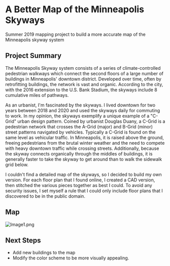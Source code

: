# A Better Map of the Minneapolis Skyways

Summer 2019 mapping project to build a more accurate map of the Minneapolis skyway system

## Project Summary
The Minneapolis Skyway system consists of a series of climate-controlled pedestrian walkways which connect the second floors of a large number of buildings in Minneapolis' downtown district. Developed over time, often by retrofitting buildings, the network is vast and organic. According to the city, with the 2016 extension to the U.S. Bank Stadium, the skyways include 8 cumulative miles of pathways.

As an urbanist, I'm fascinated by the skyways. I lived downtown for two years between 2018 and 2020 and used the skyways daily for commuting to work. In my opinion, the skyways exemplify a unique example of a "C-Grid" urban design pattern. Coined by urbanist Douglas Duany, a C-Grid is a pedestrian network that crosses the A-Grid (major) and B-Grid (minor) street patterns navigated by vehicles. Typically a C-Grid is found on the same level as vehicular traffic. In Minneapolis, it is raised above the ground, freeing pedestrians from the brutal winter weather and the need to compete with heavy downtown traffic while crossing streets. Additionally, because the skyway connects organically through the middles of buildings, it is generally faster to take the skyway to get around than to walk the sidewalk grid below.

I couldn't find a detailed map of the skyways, so I decided to build my own version. For each floor plan that I found online, I created a CAD version, then stitched the various pieces together as best I could. To avoid any security issues, I set myself a rule that I could only include floor plans that I discovered to be in the public domain.

## Map
![Image1.png](imgs/working/19_1208_Skyway_sm.jpg)

## Next Steps
- Add new buildings to the map
- Modify the color scheme to be more visually appealing.
